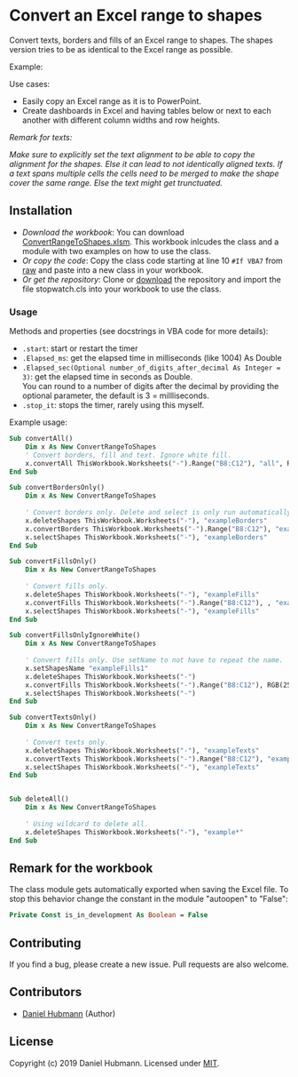 # Convert an Excel range to shapes

Convert texts, borders and fills of an Excel range to shapes. The shapes version tries to be as identical to the Excel range as possible.

Example:



Use cases:
- Easily copy an Excel range as it is to PowerPoint.
- Create dashboards in Excel and having tables below or next to each another with different column widths and row heights.

_Remark for texts:_

_Make sure to explicitly set the text alignment to be able to copy the alignment for the shapes. Else it can lead to not identically aligned texts. If a text spans multiple cells the cells need to be merged to make the shape cover the same range. Else the text might get trunctuated._

## Installation

- *Download the workbook*: You can download [ConvertRangeToShapes.xlsm](../../raw/master/ConvertRangeToShapes.xlsm). This workbook inlcudes the class and a module with two examples on how to use the class.
- *Or copy the code*: Copy the class code starting at line 10 `#If VBA7` from [raw](../../raw/master/ConvertRangeToShapes.cls) and paste into a new class in your workbook.
- *Or get the repository*: Clone or [download](../../archive/master.zip) the repository and import the file stopwatch.cls into your workbook to use the class.

### Usage

Methods and properties (see docstrings in VBA code for more details):

- `.start`: start or restart the timer
- `.Elapsed_ms`: get the elapsed time in milliseconds (like 1004) As Double
- `.Elapsed_sec(Optional number_of_digits_after_decimal As Integer = 3)`: get the elapsed time in seconds as Double.  
  You can round to a number of digits after the decimal by providing the optional parameter, the default is 3 = millliseconds.
- `.stop_it`: stops the timer, rarely using this myself.

Example usage:

```vb
Sub convertAll()
    Dim x As New ConvertRangeToShapes
    ' Convert borders, fill and text. Ignore white fill.
    x.convertAll ThisWorkbook.Worksheets("-").Range("B8:C12"), "all", RGB(255, 255, 255)
End Sub

Sub convertBordersOnly()
    Dim x As New ConvertRangeToShapes
    
    ' Convert borders only. Delete and select is only run automatically when using convertAll
    x.deleteShapes ThisWorkbook.Worksheets("-"), "exampleBorders"
    x.convertBorders ThisWorkbook.Worksheets("-").Range("B8:C12"), "exampleBorders"
    x.selectShapes ThisWorkbook.Worksheets("-"), "exampleBorders"
End Sub

Sub convertFillsOnly()
    Dim x As New ConvertRangeToShapes
    
    ' Convert fills only.
    x.deleteShapes ThisWorkbook.Worksheets("-"), "exampleFills"
    x.convertFills ThisWorkbook.Worksheets("-").Range("B8:C12"), , "exampleFills"
    x.selectShapes ThisWorkbook.Worksheets("-"), "exampleFills"
End Sub

Sub convertFillsOnlyIgnoreWhite()
    Dim x As New ConvertRangeToShapes
    
    ' Convert fills only. Use setName to not have to repeat the name.
    x.setShapesName "exampleFills1"
    x.deleteShapes ThisWorkbook.Worksheets("-")
    x.convertFills ThisWorkbook.Worksheets("-").Range("B8:C12"), RGB(255, 255, 255)
    x.selectShapes ThisWorkbook.Worksheets("-")
End Sub

Sub convertTextsOnly()
    Dim x As New ConvertRangeToShapes
    
    ' Convert texts only.
    x.deleteShapes ThisWorkbook.Worksheets("-"), "exampleTexts"
    x.convertTexts ThisWorkbook.Worksheets("-").Range("B8:C12"), "exampleTexts"
    x.selectShapes ThisWorkbook.Worksheets("-"), "exampleTexts"
End Sub


Sub deleteAll()
    Dim x As New ConvertRangeToShapes
    
    ' Using wildcard to delete all.
    x.deleteShapes ThisWorkbook.Worksheets("-"), "example*"
End Sub
```

## Remark for the workbook

The class module gets automatically exported when saving the Excel file. To stop this behavior change the constant in the module "autoopen" to "False":
```vb
Private Const is_in_development As Boolean = False
```

## Contributing

If you find a bug, please create a new issue. Pull requests are also welcome.

## Contributors

- [Daniel Hubmann](https://github.com/hubisan) (Author)

## License

Copyright (c) 2019 Daniel Hubmann. Licensed under [MIT](LICENSE).
